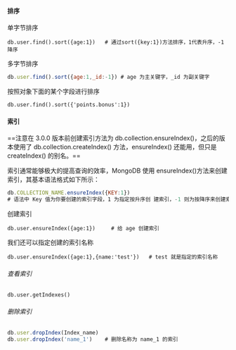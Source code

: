 #### 排序

单字节排序

```
db.user.find().sort({age:1})   # 通过sort({key:1})方法排序，1代表升序，-1 降序
```

 

多字节排序

```javascript
db.user.find().sort({age:1,_id:-1}) # age 为主关键字，_id 为副关键字
```



按照对象下面的某个字段进行排序

```
db.user.find().sort({'points.bonus':1})
```





#### 索引

==注意在 3.0.0 版本前创建索引方法为 db.collection.ensureIndex()，之后的版本使用了 db.collection.createIndex() 方法，ensureIndex() 还能用，但只是 createIndex() 的别名。== 

索引通常能够极大的提高查询的效率，MongoDB 使用 ensureIndex()方法来创建索引，其基本语法格式如下所示：

```javascript
db.COLLECTION_NAME.ensureIndex({KEY:1}) 
# 语法中 Key 值为你要创建的索引字段，1 为指定按升序创 建索引，-1 则为按降序来创建索引。 
```

创建索引

```
db.user.ensureIndex({age:1})     # 给 age 创建索引
```

我们还可以指定创建的索引名称

```
db.user.ensureIndex({age:1},{name:'test'})   # test 就是指定的索引名称 
```

###### 查看索引

```
db.user.getIndexes()  
```

###### 删除索引

```javascript
db.user.dropIndex(Index_name)
db.user.dropIndex('name_1')    # 删除名称为 name_1 的索引
```

